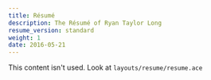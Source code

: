 ```yaml
---
title: Résumé
description: The Résumé of Ryan Taylor Long
resume_version: standard
weight: 1
date: 2016-05-21
---
```


This content isn't used. Look at `layouts/resume/resume.ace`
